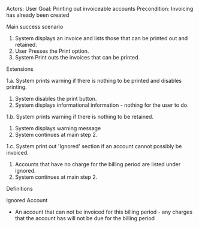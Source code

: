 Actors: User
Goal: Printing out invoiceable accounts
Precondition: Invoicing has already been created

Main success scenario

1. System displays an invoice and lists those that can be printed out and retained.
2. User Presses the Print option.
3. System Print outs the invoices that can be printed.

Extensions

1.a. System prints warning if there is nothing to be printed and disables printing.
  1. System disables the print button.
  2. System displays informational information - nothing for the user to do.

1.b. System prints warning if there is nothing to be retained.
  1. System displays warning message
  2. System continues at main step 2.

1.c. System print out 'Ignored' section if an account cannot possibly be invoiced.
  1. Accounts that have no charge for the billing period are listed under ignored.
  2. System continues at main step 2.



Definitions

Ignored Account
- An account that can not be invoiced for this billing period - any charges that
  the account has will not be due for the billing period